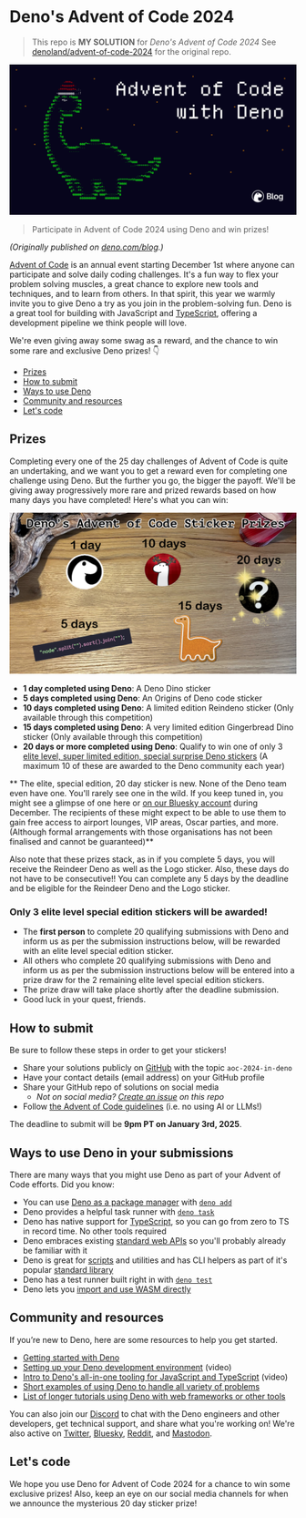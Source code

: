 # Deno's Advent of Code 2024

> This repo is **MY SOLUTION** for *Deno's Advent of Code 2024*
> See [denoland/advent-of-code-2024](https://github.com/denoland/advent-of-code-2024) for the original repo.

![Advent of Code with Deno](./static/og.png)

> Participate in Advent of Code 2024 using Deno and win prizes!

_(Originally published on
[deno.com/blog](https://deno.com/blog/advent-of-code-2024).)_

[Advent of Code](https://adventofcode.com) is an annual event starting December
1st where anyone can participate and solve daily coding challenges. It's a fun
way to flex your problem solving muscles, a great chance to explore new tools
and techniques, and to learn from others. In that spirit, this year we warmly
invite you to give Deno a try as you join in the problem-solving fun. Deno is a
great tool for building with JavaScript and
[TypeScript](https://docs.deno.com/runtime/manual/advanced/typescript/overview/),
offering a development pipeline we think people will love.

We're even giving away some swag as a reward, and the chance to win some rare
and exclusive Deno prizes! 👇️

- [Prizes](#prizes)
- [How to submit](#how-to-submit)
- [Ways to use Deno](#ways-to-use-deno-in-your-submissions)
- [Community and resources](#community-and-resources)
- [Let's code](#lets-code)

## Prizes

Completing every one of the 25 day challenges of Advent of Code is quite an
undertaking, and we want you to get a reward even for completing one challenge
using Deno. But the further you go, the bigger the payoff. We'll be giving away
progressively more rare and prized rewards based on how many days you have
completed! Here's what you can win:

![Sticker Prizes for Deno's Advent of Code 2024](./static/prizes.png)

- **1 day completed using Deno**: A Deno Dino sticker
- **5 days completed using Deno**: An Origins of Deno code sticker
- **10 days completed using Deno**: A limited edition Reindeno sticker (Only
  available through this competition)
- **15 days completed using Deno**: A very limited edition Gingerbread Dino
  sticker (Only available through this competition)
- **20 days or more completed using Deno**: Qualify to win one of only 3
  [elite level, super limited edition, special surprise Deno stickers](#only-3-elite-level-special-edition-stickers-will-be-awarded)
  (A maximum 10 of these are awarded to the Deno community each year)

** The elite, special edition, 20 day sticker is new. None of the Deno team even
have one. You'll rarely see one in the wild. If you keep tuned in, you might see
a glimpse of one here or
[on our Bluesky account](https://bsky.app/profile/deno.land) during December.
The recipients of these might expect to be able to use them to gain free access
to airport lounges, VIP areas, Oscar parties, and more. (Although formal
arrangements with those organisations has not been finalised and cannot be
guaranteed)**

Also note that these prizes stack, as in if you complete 5 days, you will
receive the Reindeer Deno as well as the Logo sticker. Also, these days do not
have to be consecutive!! You can complete any 5 days by the deadline and be
eligible for the Reindeer Deno and the Logo sticker.

### Only 3 elite level special edition stickers will be awarded!

- The **first person** to complete 20 qualifying submissions with Deno and
  inform us as per the submission instructions below, will be rewarded with an
  elite level special edition sticker.
- All others who complete 20 qualifying submissions with Deno and inform us as
  per the submission instructions below will be entered into a prize draw for
  the 2 remaining elite level special edition stickers.
- The prize draw will take place shortly after the deadline submission.
- Good luck in your quest, friends.

## How to submit

Be sure to follow these steps in order to get your stickers!

- Share your solutions publicly on [GitHub](https://github.com) with the topic
  `aoc-2024-in-deno`
- Have your contact details (email address) on your GitHub profile
- Share your GitHub repo of solutions on social media
  - _Not on social media?
    [Create an issue](https://github.com/denoland/advent-of-code-2024/issues) on
    this repo_
- Follow [the Advent of Code guidelines](https://adventofcode.com/2024/about)
  (i.e. no using AI or LLMs!)

The deadline to submit will be **9pm PT on January 3rd, 2025**.

## Ways to use Deno in your submissions

There are many ways that you might use Deno as part of your Advent of Code
efforts. Did you know:

- You can use
  [Deno as a package manager](https://deno.com/blog/your-new-js-package-manager)
  with [`deno add`](https://docs.deno.com/runtime/reference/cli/add/)
- Deno provides a helpful task runner with
  [`deno task`](https://docs.deno.com/runtime/reference/cli/task/)
- Deno has native support for
  [TypeScript](https://docs.deno.com/runtime/fundamentals/typescript/), so you
  can go from zero to TS in record time. No other tools required
- Deno embraces existing
  [standard web APIs](https://docs.deno.com/runtime/reference/web_platform_apis/)
  so you'll probably already be familiar with it
- Deno is great for [scripts](https://deno.com/learn/scripts-clis) and utilities
  and has CLI helpers as part of it's popular
  [standard library](https://github.com/denoland/std)
- Deno has a test runner built right in with
  [`deno test`](https://docs.deno.com/runtime/reference/cli/test/)
- Deno lets you
  [import and use WASM directly](https://docs.deno.com/runtime/reference/wasm/)

## Community and resources

If you’re new to Deno, here are some resources to help you get started.

- [Getting started with Deno](https://docs.deno.com/runtime/)
- [Setting up your Deno development environment](https://www.youtube.com/watch?v=BFfrGrLm2tw)
  (video)
- [Intro to Deno's all-in-one tooling for JavaScript and TypeScript](https://www.youtube.com/watch?v=-4e9DkUrCr4)
  (video)
- [Short examples of using Deno to handle all variety of problems](https://docs.deno.com/examples/)
- [List of longer tutorials using Deno with web frameworks or other tools](https://docs.deno.com/runtime/tutorials/)

You can also join our [Discord](https://discord.gg/deno) to chat with the Deno
engineers and other developers, get technical support, and share what you're
working on! We're also active on [Twitter](https://twitter.com/denoland),
[Bluesky](https://bsky.app/profile/deno.land),
[Reddit](https://reddit.com/r/deno), and
[Mastodon](https://fosstodon.org/@deno_land).

## Let's code

We hope you use Deno for Advent of Code 2024 for a chance to win some exclusive
prizes! Also, keep an eye on our social media channels for when we announce the
mysterious 20 day sticker prize!

